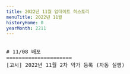 ```yaml
---
title: 2022년 11월 업데이트 히스토리
menuTitle: 2022년 11월
historyHome: 0
yearMonth: 2211
---
```


<pre>

<bold># 11/08 배포</bold>
===================== 
<span class="box notice">[고시]</span> 2022년 11월 2차 약가 등록 (자동 실행) 

</pre>